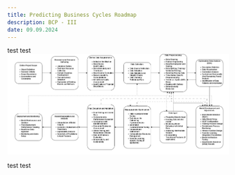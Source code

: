 ```yaml
---
title: Predicting Business Cycles Roadmap
description: BCP - III
date: 09.09.2024
---
```



test test
![image](static\public\bcp\roadmap_07092024.png)

test test